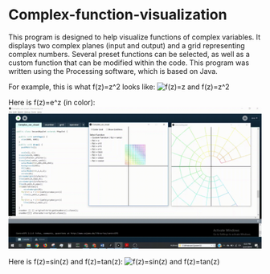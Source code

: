 # Complex-function-visualization
This program is designed to help  visualize functions of complex variables. It displays two complex planes (input and output) and a grid representing complex numbers. Several preset functions can be selected, as well as a custom function that can be modified within the code. This program was written using the Processing software, which is based on Java.

For example, this is what f(z)=z^2 looks like:
![f(z)=z and f(z)=z^2](previews/z_squared.gif "f(z)=z and f(z)=z^2")

Here is f(z)=e^z (in color):
![f(z)=e^z](previews/exponential_color.gif "f(z)=e^z")

Here is f(z)=sin(z) and f(z)=tan(z):
![f(z)=sin(z) and f(z)=tan(z)](previews/sine_and_tangent.gif "f(z)=sin(z) and f(z)=tan(z)")
